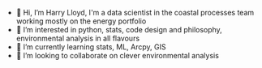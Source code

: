 - 👋 Hi, I’m Harry Lloyd, I'm a data scientist in the coastal processes team working mostly on the energy portfolio
- 👀 I’m interested in python, stats, code design and philosophy, environmental analysis in all flavours
- 🌱 I’m currently learning stats, ML, Arcpy, GIS
- 💞️ I’m looking to collaborate on clever environmental analysis

<!---
harrylloyd-work/harrylloyd-work is a ✨ special ✨ repository because its `README.md` (this file) appears on your GitHub profile.
You can click the Preview link to take a look at your changes.
--->
